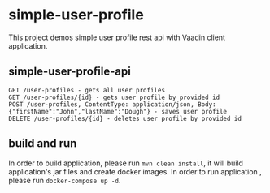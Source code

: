 # simple-user-profile

This project demos simple user profile rest api with Vaadin client application.


## simple-user-profile-api
	GET /user-profiles - gets all user profiles
	GET /user-profiles/{id} - gets user profile by provided id
	POST /user-profiles, ContentType: application/json, Body: {"firstName":"John","lastName":"Dough"} - saves user profile
	DELETE /user-profiles/{id} - deletes user profile by provided id
	
	

## build and run

In order to build application, please run `mvn clean install`, it will build application's jar files and create docker images.
In order to run application , please run `docker-compose up -d`. 
